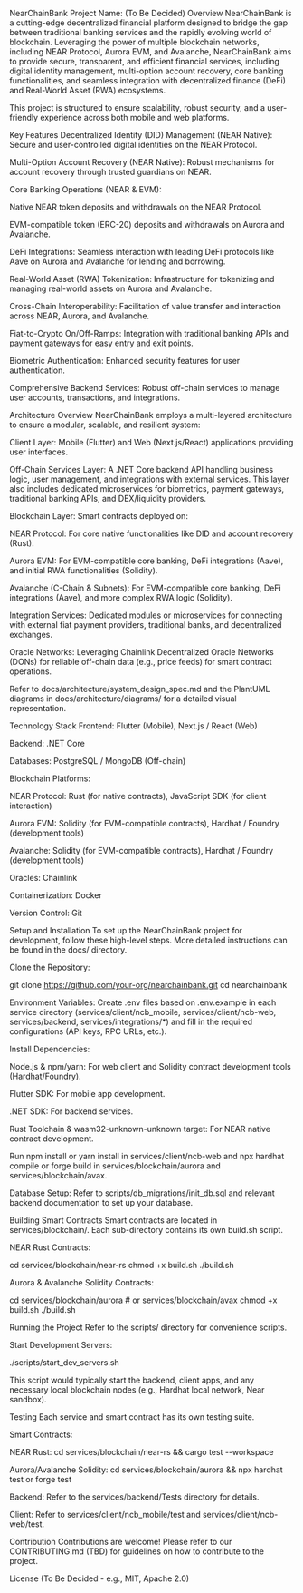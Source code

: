 NearChainBank
Project Name: (To Be Decided)
Overview
NearChainBank is a cutting-edge decentralized financial platform designed to bridge the gap between traditional banking services and the rapidly evolving world of blockchain. Leveraging the power of multiple blockchain networks, including NEAR Protocol, Aurora EVM, and Avalanche, NearChainBank aims to provide secure, transparent, and efficient financial services, including digital identity management, multi-option account recovery, core banking functionalities, and seamless integration with decentralized finance (DeFi) and Real-World Asset (RWA) ecosystems.

This project is structured to ensure scalability, robust security, and a user-friendly experience across both mobile and web platforms.

Key Features
Decentralized Identity (DID) Management (NEAR Native): Secure and user-controlled digital identities on the NEAR Protocol.

Multi-Option Account Recovery (NEAR Native): Robust mechanisms for account recovery through trusted guardians on NEAR.

Core Banking Operations (NEAR & EVM):

Native NEAR token deposits and withdrawals on the NEAR Protocol.

EVM-compatible token (ERC-20) deposits and withdrawals on Aurora and Avalanche.

DeFi Integrations: Seamless interaction with leading DeFi protocols like Aave on Aurora and Avalanche for lending and borrowing.

Real-World Asset (RWA) Tokenization: Infrastructure for tokenizing and managing real-world assets on Aurora and Avalanche.

Cross-Chain Interoperability: Facilitation of value transfer and interaction across NEAR, Aurora, and Avalanche.

Fiat-to-Crypto On/Off-Ramps: Integration with traditional banking APIs and payment gateways for easy entry and exit points.

Biometric Authentication: Enhanced security features for user authentication.

Comprehensive Backend Services: Robust off-chain services to manage user accounts, transactions, and integrations.

Architecture Overview
NearChainBank employs a multi-layered architecture to ensure a modular, scalable, and resilient system:

Client Layer: Mobile (Flutter) and Web (Next.js/React) applications providing user interfaces.

Off-Chain Services Layer: A .NET Core backend API handling business logic, user management, and integrations with external services. This layer also includes dedicated microservices for biometrics, payment gateways, traditional banking APIs, and DEX/liquidity providers.

Blockchain Layer: Smart contracts deployed on:

NEAR Protocol: For core native functionalities like DID and account recovery (Rust).

Aurora EVM: For EVM-compatible core banking, DeFi integrations (Aave), and initial RWA functionalities (Solidity).

Avalanche (C-Chain & Subnets): For EVM-compatible core banking, DeFi integrations (Aave), and more complex RWA logic (Solidity).

Integration Services: Dedicated modules or microservices for connecting with external fiat payment providers, traditional banks, and decentralized exchanges.

Oracle Networks: Leveraging Chainlink Decentralized Oracle Networks (DONs) for reliable off-chain data (e.g., price feeds) for smart contract operations.

Refer to docs/architecture/system_design_spec.md and the PlantUML diagrams in docs/architecture/diagrams/ for a detailed visual representation.

Technology Stack
Frontend: Flutter (Mobile), Next.js / React (Web)

Backend: .NET Core

Databases: PostgreSQL / MongoDB (Off-chain)

Blockchain Platforms:

NEAR Protocol: Rust (for native contracts), JavaScript SDK (for client interaction)

Aurora EVM: Solidity (for EVM-compatible contracts), Hardhat / Foundry (development tools)

Avalanche: Solidity (for EVM-compatible contracts), Hardhat / Foundry (development tools)

Oracles: Chainlink

Containerization: Docker

Version Control: Git

Setup and Installation
To set up the NearChainBank project for development, follow these high-level steps. More detailed instructions can be found in the docs/ directory.

Clone the Repository:

git clone https://github.com/your-org/nearchainbank.git
cd nearchainbank

Environment Variables:
Create .env files based on .env.example in each service directory (services/client/ncb_mobile, services/client/ncb-web, services/backend, services/integrations/*) and fill in the required configurations (API keys, RPC URLs, etc.).

Install Dependencies:

Node.js & npm/yarn: For web client and Solidity contract development tools (Hardhat/Foundry).

Flutter SDK: For mobile app development.

.NET SDK: For backend services.

Rust Toolchain & wasm32-unknown-unknown target: For NEAR native contract development.

Run npm install or yarn install in services/client/ncb-web and npx hardhat compile or forge build in services/blockchain/aurora and services/blockchain/avax.

Database Setup:
Refer to scripts/db_migrations/init_db.sql and relevant backend documentation to set up your database.

Building Smart Contracts
Smart contracts are located in services/blockchain/. Each sub-directory contains its own build.sh script.

NEAR Rust Contracts:

cd services/blockchain/near-rs
chmod +x build.sh
./build.sh

Aurora & Avalanche Solidity Contracts:

cd services/blockchain/aurora # or services/blockchain/avax
chmod +x build.sh
./build.sh

Running the Project
Refer to the scripts/ directory for convenience scripts.

Start Development Servers:

./scripts/start_dev_servers.sh

This script would typically start the backend, client apps, and any necessary local blockchain nodes (e.g., Hardhat local network, Near sandbox).

Testing
Each service and smart contract has its own testing suite.

Smart Contracts:

NEAR Rust: cd services/blockchain/near-rs && cargo test --workspace

Aurora/Avalanche Solidity: cd services/blockchain/aurora && npx hardhat test or forge test

Backend: Refer to the services/backend/Tests directory for details.

Client: Refer to services/client/ncb_mobile/test and services/client/ncb-web/test.

Contribution
Contributions are welcome! Please refer to our CONTRIBUTING.md (TBD) for guidelines on how to contribute to the project.

License
(To Be Decided - e.g., MIT, Apache 2.0)